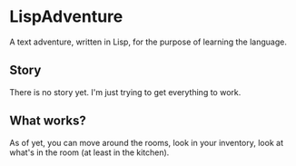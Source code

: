 # LispAdventure
A text adventure, written in Lisp, for the purpose of learning the language.

## Story
There is no story yet. I'm just trying to get everything to work.

## What works?
As of yet, you can move around the rooms, look in your inventory, look at what's in the room (at least in the kitchen). 
